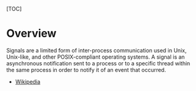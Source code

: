 [TOC]

# Overview
Signals are a limited form of inter-process communication used in Unix, Unix-like, and other POSIX-compliant operating systems. A signal is an asynchronous notification sent to a process or to a specific thread within the same process in order to notify it of an event that occurred.

- [Wikipedia](https://en.wikipedia.org/wiki/Unix_signal)
